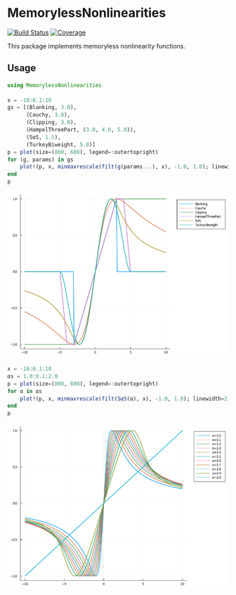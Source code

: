 # MemorylessNonlinearities

[![Build Status](https://travis-ci.com/ymtoo/MemorylessNonlinearities.jl.svg?branch=master)](https://travis-ci.com/ymtoo/MemorylessNonlinearities.jl)
[![Coverage](https://codecov.io/gh/ymtoo/MemorylessNonlinearities.jl/branch/master/graph/badge.svg)](https://codecov.io/gh/ymtoo/MemorylessNonlinearities.jl)

This package implements memoryless nonlinearity functions.

## Usage
```julia
using MemorylessNonlinearities

x = -10:0.1:10
gs = [(Blanking, 3.0),
      (Cauchy, 3.0),
      (Clipping, 3.0),
      (HampelThreePart, (3.0, 4.0, 5.0)),
      (SαS, 1.5),
      (TurkeyBiweight, 5.0)]
p = plot(size=(800, 600), legend=:outertopright)
for (g, params) in gs
    plot!(p, x, minmaxrescale(filt(g(params...), x), -1.0, 1.0); linewidth=2, label=string(g))
end
p
```
![window](nonlinearities.png)
```julia
x = -10:0.1:10
αs = 1.0:0.1:2.0
p = plot(size=(800, 600), legend=:outertopright)
for α in αs
    plot!(p, x, minmaxrescale(filt(SαS(α), x), -1.0, 1.0); linewidth=2, label="α=$(α)")
end
p
```
![window](sas.png)